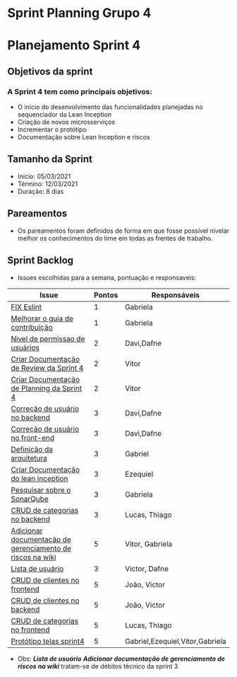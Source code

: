 # Sprint Planning Grupo 4

# Planejamento Sprint 4

## Objetivos da sprint

### A Sprint 4 tem como principais objetivos: 

- O início do desenvolvimento das funcionalidades planejadas no sequenciador da Lean Inception
- Criação de novos microsserviços
- Incrementar o protótipo
- Documentação sobre Lean Inception e riscos

## Tamanho da Sprint

- Início: 05/03/2021
- Término: 12/03/2021
- Duração: 8 dias

## Pareamentos

- Os pareamentos foram definidos de forma em que fosse possível nivelar melhor os conhecimentos do time em todas
as frentes de trabalho.

## Sprint Backlog

- Issues escolhidas para a semana, pontuação e responsaveis:

|Issue|Pontos|Responsáveis|
|--|--|--|
|[FIX Eslint]("https://github.com/fga-eps-mds/2020-2-G4/issues/71")|1|Gabriela|
|[Melhorar o guia de contribuição]("https://github.com/fga-eps-mds/2020-2-G4/issues/68")|1|Gabriela|
|[Nivel de permissao de usuários]("https://github.com/fga-eps-mds/2020-2-G4/issues/58")|2|Davi,Dafne|
|[Criar Documentação de Review da Sprint 4]("https://github.com/fga-eps-mds/2020-2-G4/issues/67")|2|Vitor|
|[Criar Documentação de Planning da Sprint 4]("https://github.com/fga-eps-mds/2020-2-G4/issues/66")|2|Vitor|
|[Correção de usuário no backend]("https://github.com/fga-eps-mds/2020-2-G4/issues/60")|3|Davi,Dafne|
|[Correção de usuário no front-end]("https://github.com/fga-eps-mds/2020-2-G4/issues/61")|3|Davi,Dafne|
|[Definição da arquitetura]("https://github.com/fga-eps-mds/2020-2-G4/issues/16")|3|Gabriel|
|[Criar Documentação do lean inception]("https://github.com/fga-eps-mds/2020-2-G4/issues/70")|3|Ezequiel|
|[Pesquisar sobre o SonarQube]("https://github.com/fga-eps-mds/2020-2-G4/issues/69")|3|Gabriela|
|[CRUD de categorias no backend]("https://github.com/fga-eps-mds/2020-2-G4/issues/63")|3|Lucas, Thiago|
|[Adicionar documentação de gerenciamento de riscos na wiki]("https://github.com/fga-eps-mds/2020-2-G4/issues/43")|5|Vitor, Gabriela|
|[Lista de usuário]("https://github.com/fga-eps-mds/2020-2-G4/issues/51")|3|Victor, Dafne|
|[CRUD de clientes no frontend]("https://github.com/fga-eps-mds/2020-2-G4/issues/64")|5|João, Victor|
|[CRUD de clientes no backend]("https://github.com/fga-eps-mds/2020-2-G4/issues/62")|5|João, Victor|
|[CRUD de categorias no frontend]("https://github.com/fga-eps-mds/2020-2-G4/issues/65")|5|Lucas, Thiago|
|[Protótipo telas sprint4 ]("https://github.com/fga-eps-mds/2020-2-G4/issues/68")|5|Gabriel,Ezequiel,Vitor,Gabriela|

- Obs: ***Lista de usuário*** ***Adicionar documentação de gerenciamento de riscos na wiki*** tratam-se de débitos técnico da sprint 3

